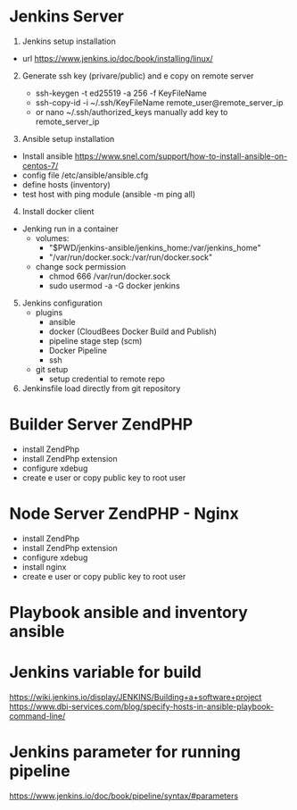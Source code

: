 # Jenkins Server

1) Jenkins setup installation
* url https://www.jenkins.io/doc/book/installing/linux/

2) Generate ssh key (privare/public) and e copy on remote server
    - ssh-keygen -t ed25519 -a 256 -f KeyFileName
    - ssh-copy-id -i ~/.ssh/KeyFileName remote_user@remote_server_ip
    - or nano ~/.ssh/authorized_keys  manually add key to remote_server_ip


3) Ansible setup installation
* Install ansible https://www.snel.com/support/how-to-install-ansible-on-centos-7/
* config file /etc/ansible/ansible.cfg
* define hosts (inventory) 
* test host with ping module (ansible -m ping all)

4) Install docker client
* Jenking run in a container
    * volumes:
      - "$PWD/jenkins-ansible/jenkins_home:/var/jenkins_home"
      - "/var/run/docker.sock:/var/run/docker.sock"
    * change sock permission 
        -  chmod 666 /var/run/docker.sock
        -  sudo usermod -a -G docker jenkins


5) Jenkins configuration
    * plugins
        - ansible
        - docker (CloudBees Docker Build and Publish)
        - pipeline stage step (scm)
        - Docker Pipeline
        - ssh
    * git setup
        - setup credential to remote repo    
6) Jenkinsfile load directly from git repository


# Builder Server ZendPHP
* install ZendPhp 
* install ZendPhp extension
* configure xdebug
* create e user or copy public key to root user


# Node Server ZendPHP - Nginx
* install ZendPhp 
* install ZendPhp extension
* configure xdebug
* install nginx
* create e user or copy public key to root user


# Playbook ansible and inventory ansible

# Jenkins variable for build
https://wiki.jenkins.io/display/JENKINS/Building+a+software+project
https://www.dbi-services.com/blog/specify-hosts-in-ansible-playbook-command-line/

# Jenkins parameter for running pipeline
https://www.jenkins.io/doc/book/pipeline/syntax/#parameters


